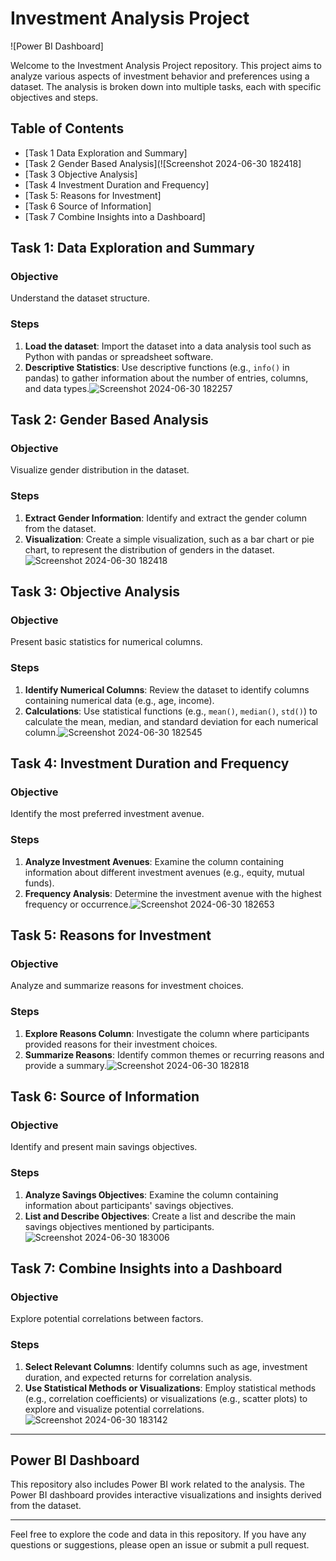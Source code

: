 # Investment Analysis Project

![Power BI Dashboard]

Welcome to the Investment Analysis Project repository. This project aims to analyze various aspects of investment behavior and preferences using a dataset. The analysis is broken down into multiple tasks, each with specific objectives and steps.

## Table of Contents

- [Task 1 Data Exploration and Summary]
- [Task 2 Gender Based Analysis](![Screenshot 2024-06-30 182418]
- [Task 3 Objective Analysis]
- [Task 4 Investment Duration and Frequency]
- [Task 5: Reasons for Investment]
- [Task 6 Source of Information]
- [Task 7 Combine Insights into a Dashboard]

## Task 1: Data Exploration and Summary

### Objective
Understand the dataset structure.

### Steps
1. **Load the dataset**: Import the dataset into a data analysis tool such as Python with pandas or spreadsheet software.
2. **Descriptive Statistics**: Use descriptive functions (e.g., `info()` in pandas) to gather information about the number of entries, columns, and data types.![Screenshot 2024-06-30 182257](https://github.com/NIKHILnitr/Cognifyz_BA/assets/140872474/44f1380a-811d-4c90-8b0c-63ad39a00eaa)


## Task 2: Gender Based Analysis

### Objective
Visualize gender distribution in the dataset.

### Steps
1. **Extract Gender Information**: Identify and extract the gender column from the dataset.
2. **Visualization**: Create a simple visualization, such as a bar chart or pie chart, to represent the distribution of genders in the dataset.![Screenshot 2024-06-30 182418](https://github.com/NIKHILnitr/Cognifyz_BA/assets/140872474/9586c1b2-5ec4-4772-814b-170758a4c9e1)


## Task 3: Objective Analysis

### Objective
Present basic statistics for numerical columns.

### Steps
1. **Identify Numerical Columns**: Review the dataset to identify columns containing numerical data (e.g., age, income).
2. **Calculations**: Use statistical functions (e.g., `mean()`, `median()`, `std()`) to calculate the mean, median, and standard deviation for each numerical column.![Screenshot 2024-06-30 182545](https://github.com/NIKHILnitr/Cognifyz_BA/assets/140872474/ebe5cf2b-d0e9-45be-9115-bcdcb78900e5)


## Task 4: Investment Duration and Frequency

### Objective
Identify the most preferred investment avenue.

### Steps
1. **Analyze Investment Avenues**: Examine the column containing information about different investment avenues (e.g., equity, mutual funds).
2. **Frequency Analysis**: Determine the investment avenue with the highest frequency or occurrence.![Screenshot 2024-06-30 182653](https://github.com/NIKHILnitr/Cognifyz_BA/assets/140872474/36141fbb-dba6-4dd4-9283-b50493674fc4)


## Task 5: Reasons for Investment

### Objective
Analyze and summarize reasons for investment choices.

### Steps
1. **Explore Reasons Column**: Investigate the column where participants provided reasons for their investment choices.
2. **Summarize Reasons**: Identify common themes or recurring reasons and provide a summary.![Screenshot 2024-06-30 182818](https://github.com/NIKHILnitr/Cognifyz_BA/assets/140872474/2ded6148-f154-4c93-8ffe-b4803747c1ce)


## Task 6: Source of Information

### Objective
Identify and present main savings objectives.

### Steps
1. **Analyze Savings Objectives**: Examine the column containing information about participants' savings objectives.
2. **List and Describe Objectives**: Create a list and describe the main savings objectives mentioned by participants.![Screenshot 2024-06-30 183006](https://github.com/NIKHILnitr/Cognifyz_BA/assets/140872474/ca3df600-fbd2-489e-ba32-230ec7384527)



## Task 7: Combine Insights into a Dashboard

### Objective
Explore potential correlations between factors.

### Steps
1. **Select Relevant Columns**: Identify columns such as age, investment duration, and expected returns for correlation analysis.
2. **Use Statistical Methods or Visualizations**: Employ statistical methods (e.g., correlation coefficients) or visualizations (e.g., scatter plots) to explore and visualize potential correlations.![Screenshot 2024-06-30 183142](https://github.com/NIKHILnitr/Cognifyz_BA/assets/140872474/3a22f2fe-7ff2-4b47-8ebd-6299e93a6a1d)


---

## Power BI Dashboard

This repository also includes Power BI work related to the analysis. The Power BI dashboard provides interactive visualizations and insights derived from the dataset.

---

Feel free to explore the code and data in this repository. If you have any questions or suggestions, please open an issue or submit a pull request.


 
